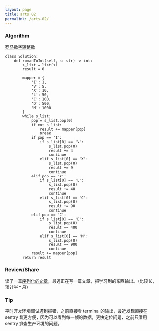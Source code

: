 ```yaml
---
layout: page
title: arts 02 
permalink: /arts-02/
---
```


### Algorithm 

[罗马数字转整数](https://leetcode-cn.com/problems/roman-to-integer/)

```
class Solution:
    def romanToInt(self, s: str) -> int:
        s_list = list(s)
        result = 0

        mapper = {
            'I': 1,
            'V': 5,
            'X': 10,
            'L': 50,
            'C': 100,
            'D': 500,
            'M': 1000
        }
        while s_list:
            pop = s_list.pop(0)
            if not s_list:
                result += mapper[pop]
                break
            if pop == 'I':
                if s_list[0] == 'V':
                    s_list.pop(0)
                    result += 4
                    continue
                elif s_list[0] == 'X':
                    s_list.pop(0)
                    result += 9
                    continue
            elif pop == 'X':
                if s_list[0] == 'L':
                    s_list.pop(0)
                    result += 40
                    continue
                elif s_list[0] == 'C':
                    s_list.pop(0)
                    result += 90
                    continue
            elif pop == 'C':
                if s_list[0] == 'D':
                    s_list.pop(0)
                    result += 400
                    continue
                elif s_list[0] == 'M':
                    s_list.pop(0)
                    result += 900
                    continue
            result += mapper[pop]
        return result
```

### Review/Share

读了一篇[序列化的文章](https://mp.weixin.qq.com/s/MZxkiLAuthoOhamcfjoLPw)，最近正在写一篇文章，把学习到的东西输出。（比较长，预计半个月）

### Tip

平时开发环境调试遇到报错，之前直接看 terminal 的输出，最近发现直接在 sentry 看更方便，因为可以看到每一帧的数据，更快定位问题，之前只借用 sentry 排查生产环境的问题。
